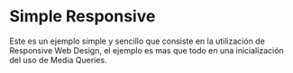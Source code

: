 Simple Responsive
=================

Este es un ejemplo simple y sencillo que consiste en la utilización de Responsive Web Design, el ejemplo es mas que todo en una inicialización del uso de Media Queries.
